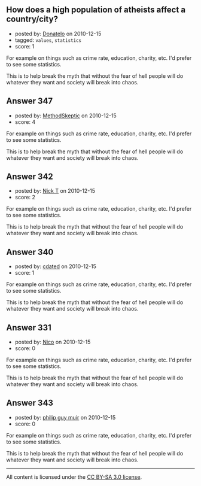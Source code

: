 ## How does a high population of atheists affect a country/city?

- posted by: [Donatelo](https://stackexchange.com/users/-1/196-donatelo) on 2010-12-15
- tagged: `values`, `statistics`
- score: 1

For example on things such as crime rate, education, charity, etc. I'd prefer to see some statistics. 

This is to help break the myth that without the fear of hell people will do whatever they want and society will break into chaos.


## Answer 347

- posted by: [MethodSkeptic](https://stackexchange.com/users/-1/203-methodskeptic) on 2010-12-15
- score: 4

For example on things such as crime rate, education, charity, etc. I'd prefer to see some statistics. 

This is to help break the myth that without the fear of hell people will do whatever they want and society will break into chaos.


## Answer 342

- posted by: [Nick T](https://stackexchange.com/users/-1/11-nick-t) on 2010-12-15
- score: 2

For example on things such as crime rate, education, charity, etc. I'd prefer to see some statistics. 

This is to help break the myth that without the fear of hell people will do whatever they want and society will break into chaos.


## Answer 340

- posted by: [cdated](https://stackexchange.com/users/-1/74-cdated) on 2010-12-15
- score: 1

For example on things such as crime rate, education, charity, etc. I'd prefer to see some statistics. 

This is to help break the myth that without the fear of hell people will do whatever they want and society will break into chaos.


## Answer 331

- posted by: [Nico](https://stackexchange.com/users/-1/59-nico) on 2010-12-15
- score: 0

For example on things such as crime rate, education, charity, etc. I'd prefer to see some statistics. 

This is to help break the myth that without the fear of hell people will do whatever they want and society will break into chaos.


## Answer 343

- posted by: [philip guy muir](https://stackexchange.com/users/-1/182-philip-guy-muir) on 2010-12-15
- score: 0

For example on things such as crime rate, education, charity, etc. I'd prefer to see some statistics. 

This is to help break the myth that without the fear of hell people will do whatever they want and society will break into chaos.



---

All content is licensed under the [CC BY-SA 3.0 license](https://creativecommons.org/licenses/by-sa/3.0/).
